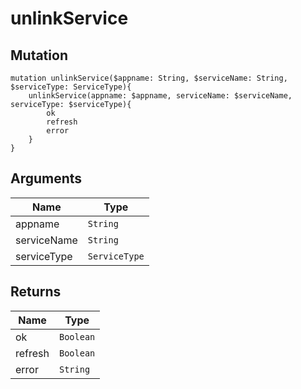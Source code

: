 # unlinkService

## Mutation

```
mutation unlinkService($appname: String, $serviceName: String, $serviceType: ServiceType){
    unlinkService(appname: $appname, serviceName: $serviceName, serviceType: $serviceType){
        ok
        refresh
        error
    }
}
```

## Arguments

Name | Type
---- | ---- 
appname | `String`
serviceName | `String`
serviceType | `ServiceType`

## Returns

Name | Type
---- | ----
ok | `Boolean`
refresh | `Boolean`
error | `String`
